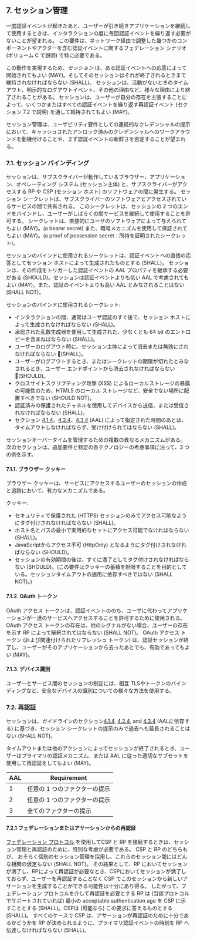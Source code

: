 <a name="sec7"></a>

## 7. セッション管理
<!-- ## 7. Session Management -->

一度認証イベントが起きたあと、ユーザーが引き続きアプリケーションを継続して使用するときは、インタラクションの度に毎回認証イベントを繰り返す必要がないことが望まれる。 この要件は、ネットワーク経由で調整した幾つかのコンポーネントやアクターを含む認証イベントに関するフェデレーション シナリオ (ボリューム C で説明) で特に必要である。

<!-- Once an authentication event has taken place, it is often desirable to allow the user to continue using the application across multiple subsequent interactions without requiring the user to repeat the authentication event every time. This requirement is particularly true for federation scenarios (described in volume C), where the authentication event necessarily involves several components and actors coordinating across a network. -->

この動作を実現するため、*セッション* は、ある認証イベントへの応答によって開始されてもよい (MAY)。そしてそのセッションはそれが終了されるときまで維持されなければならない (SHALL)。 セッションは、活動がないときのタイムアウト、明示的なログアウトイベント、その他の理由など、様々な理由により終了されることがある。 セッションは、ユーザーが自分の存在を主張することによって、いくつかまたはすべての認証イベントを繰り返す再認証イベント (セクション 7.2 で説明) を通して維持されてもよい (MAY)。

<!-- To facilitate this behavior, a *session* MAY be started in response to an authentication event, and such a session SHALL continue until such time that it is terminated. The session MAY be terminated for any number of reasons, including but not limited to an inactivity timeout, an explicit logout event, or other means. The session MAY be continued through a reauthentication event (described in section 7.2), wherein the user repeats some or all of the initial authentication event, thereby asserting their presence again. -->

セッション管理は、ユーザビリティ要件としての連続的なクレデンシャルの提示において、キャッシュされたアンロック済みのクレデンシャルへのワークアラウンドを動機付けることや、まず認証イベントの新鮮さを否定することが望まれる。

<!-- Session management is preferable over continuous presentation of credentials as the usability requirements of such continuous presentation would incentivize workarounds such as cached unlocking credentials, negating the freshness of the authentication event in the first place.  -->

### 7.1. セッション バインディング
<!-- ### 7.1. Session Bindings -->

セッションは、サブスクライバーが動作しているブラウザー、アプリケーション、オペレーティング システム (セッション主体) と、サブスクライバーがアクセスする RP や CSP (セッション ホスト) のソフトウェアの間に発生する。 セッション シークレットは、サブスクライバーのソフトウェアとアクセスされているサービスの間で共有される。 このシークレットは、セッションの 2 つのエンドをバインドし、ユーザーがしばらくの間サービスを継続して使用することを許可する。 シークレットは、直接的にユーザのソフトウェアによって与えられてもよい (MAY)。(a bearer secret) また、暗号メカニズムを使用して保証されてもよい (MAY)。(a proof of possession secret：所持を証明されたシークレット)。

<!-- A session occurs between the software that a subscriber is running, such as a browser, application, or operating system (the session subject), and the RP or CSP that the subscriber is accessing (the session host). A session secret is shared between the subscriber's software and the service being accessed. This secret binds the two ends of the session, allowing the user to continue using the service over time. The secret MAY be presented directly by the user's software (a bearer secret) or MAY be proofed using a cryptographic mechanism (a proof of possession secret).  -->

セッションのバインドに使用されるシークレットは、認証イベントへの直接の応答としてセッション ホストによって生成されたものとする (SHALL)。 セッションは、その作成をトリガーした認証イベントの AAL プロパティを継承する必要がある (SHOULD)。セッションは認証イベントよりも低い AAL で考慮されてもよい (MAY)。また、認証のイベントよりも高い AAL とみなされることはない (SHALL NOT)。

<!-- The secret used for session binding SHALL be generated by the session host in direct response to an authentication event. A session SHOULD inherit the AAL properties of the authentication event which triggered its creation; a session MAY be considered at a lower AAL than the authentication event and SHALL NOT be considered at a higher AAL than the authentication event. -->

セッションのバインドに使用されるシークレット:

<!-- Secrets used for session binding:  -->

- インタラクションの間、通常はユーザ認証のすぐ後で、セッション ホストによって生成されなければならない (SHALL)。
- 承認された乱数生成器を使用して生成された、少なくとも 64 bit のエントロピーを含まねばならない (SHALL)。
- ユーザーのログアウト時に、セッション主体によって消去または無効にされなければならない (SHALL)。
- ユーザーがログアウトするとき、またはシークレットの期限が切れたとみなされるとき、ユーザー エンドポイントから消去されなければならない (SHOULD)。
- クロスサイトスクリプティング攻撃 (XSS) によるローカルストレージの暴露の可能性のため、HTML5 のローカル ストレージなど、安全でない場所に配置すべきでない (SHOULD NOT)。
- 認証済みの保護されたチャネルを使用してデバイスから送信、または受信されなければならない (SHALL)。
- セクション [4.1.4](#aal1reauth)、[4.2.4](#aal2reauth)、[4.3.4](#aal3reauth) (AAL) によって指定された時間のあとは、タイムアウトしなければならず、受け付けられてはならない (SHALL)。

<!--
- SHALL be generated by the session host during an interaction, typically immediately following user authentication
- SHALL be generated by an approved random bit generator and contain at least 64 bits of entropy
- SHALL be erased or invalidated by the session subject when the user logs out
- SHOULD be erased on the user endpoint when the user logs out or when the secret is deemed to have expired
- SHOULD not be placed in insecure locations such as HTML5 Local Storage due to the potential exposure of local storage to cross-site scripting (XSS) attacks
- SHALL be sent to and received from the device using an authenticated protected channel
- SHALL time out and not be accepted after the times specified in section [4.1.4](#aal1reauth), [4.2.4](#aal2reauth), and [4.3.4](#aal3reauth) (depending on AAL)
-->

セッションオーバータイムを管理するための複数の異なるメカニズムがある。 次のセクションは、追加要件と特定の各テクノロジーの考慮事項に沿って、3 つの例を示す。

<!-- There are several different mechanisms for managing a session over time. The following sections give three examples, along with additional requirements and considerations particular to each example technology. -->

#### 7.1.1. ブラウザー クッキー
<!-- #### 7.1.1. Browser Cookies -->

ブラウザー クッキーは、サービスにアクセスするユーザーのセッションの作成と追跡において、有力なメカニズムである。

<!-- Browser cookies are the predominant mechanism by which a session will be created and tracked for a user accessing a service.  -->

クッキー:

<!-- Cookies: -->

- セキュリティで保護された (HTTPS) セッションのみでアクセス可能なようにタグ付けされなければならない (SHALL)。
- ホスト名とパスの最小で実用的なセットにアクセス可能でなければならない (SHALL)。
- JavaScriptからアクセス不可 (HttpOnly) となるようにタグ付けされなければならない (SHOULD)。
- セッションの有効期間の後は、すぐに満了としてタグ付けされなければならない (SHOULD)。(この要件はクッキーの蓄積を制限することを目的としている。セッションタイムアウトの適用に依存すべきではない (SHALL NOT)。)

<!--
- SHALL be tagged to be accessible on secure (HTTPS) sessions only
- SHALL be accessible to the minimum practical set of hostnames and paths
- SHOULD be tagged to be inaccessible via JavaScript (HttpOnly)
- SHOULD be tagged to expire at or soon after the validity period of the session (This requirement is intended to limit the accumulation of cookies, but SHALL NOT be depended upon to enforce session timeouts.)
-->

#### 7.1.2. OAuth トークン
<!-- #### 7.1.2. OAuth Tokens -->

OAuth アクセス トークンは、認証イベントののち、ユーザに代わってアプリケーションが一連のサービスへアクセスすることを許可するために使用される。 OAuth アクセス トークンの存在は、他のシグナルがない場合、ユーザーの存在を示す RP によって解釈されてはならない (SHALL NOT)。 OAuth アクセス トークン (および関連付けられたリフレッシュ トークン) は、認証セッションが終了し、ユーザーがそのアプリケーションから去ったあとでも、有効であってもよい (MAY)。

<!-- An OAuth access token is be used to allow an application to access a set of services on behalf of a user following an authentication event. The presence of an OAuth access token SHALL NOT be interpreted by the RP to indicate the presence of the user, in the absence of other signals. The OAuth access token (and any associated refresh tokens) MAY be valid long after the authentication session has ended and the user has left the application in question. -->

#### 7.1.3. デバイス識別
<!-- #### 7.1.3. Device Identification -->

ユーザーとサービス間のセッションの制定には、相互 TLSやトークンのバインディングなど、安全なデバイスの識別についての様々な方法を使用する。

<!-- Other methods of secure device identification, including but not limited to mutual TLS, token binding, or other mechanisms, MAY be used to enact a session between a user and a service.  -->

### 7.2. 再認証
<!-- ### 7.2. Reauthentication -->

セッションは、ガイドラインのセクション[4.1.4](#aal1reauth), [4.2.4](#aal2reauth), and [4.3.4](#aal3reauth) (AALに依存する) に基づき、セッション シークレットの提示のみで過去へも延長されることはない (SHALL NOT)。

<!-- A session SHALL NOT be extended past the guidelines in sections [4.1.4](#aal1reauth), [4.2.4](#aal2reauth), and [4.3.4](#aal3reauth) (depending on AAL) based on presentation of the session secret alone.  -->

タイムアウトまたは他のアクションによってセッションが終了されるとき、ユーザーはプライマリの認証メカニズム、または AAL に従った適切なサブセットを使用して再認証をしてもよい (MAY)。

<!-- When a session is terminated due to a time-out or other action, the user MAY reauthenticate using their primary authentication mechanism or an appropriate subset thereof, depending on the AAL. -->

| AAL | Requirement      |
| --- | ---------------- |
| 1   | 任意の 1 つのファクターの提示 |
| 2   | 任意の 1 つのファクターの提示 |
| 3   | 全てのファクターの提示      |

<!--
|AAL|Requirement|
|----|----|
|1|Presentation of any one factor|
|2|Presentation of any one factor|
|3|Presentation of all factors|
-->

#### 7.2.1 フェデレーションまたはアサーションからの再認証
<!-- #### 7.2.1 Reauthentication from a federation or assertion -->

[フェデレーション プロトコル](sp800-63c#sec4) を使用してCSP と RP を接続するときは、セッション管理と再認証のために、特別な考慮が必要である。 CSP と RP のどちらもが、 おそらく個別のセッション管理を採用し、これらのセッション間にはどんな相関の仮定もない (SHALL NOT)。 その結果として、RP においてセッションが満了し、RPによって再認証が必要なとき、CSPにおいてセッションが満了しておらず、ユーザーを再認証することなく CSP でこのセッションから新しいアサーションを生成することができる可能性は十分にあり得る。 したがって、フェデレーション プロトコルを介して再認証を必要とする RP は (当該プロトコルでサポートされていれば) 最小の acceptable authentication age を CSP に示すこととする (SHALL)。CSPは (可能なら) この要求に答えるものとする (SHALL)。 すべてのケースで CSP は、アサーションが再認証のために十分であるかどうかを RP が決められるように、プライマリ認証イベントの時刻を RP へ伝達しなければならない (SHALL)。

<!-- When using a [federation protocol](sp800-63c#sec4) to connect the CSP and RP, special consideration needs to be made for session management and reauthentication. Both the CSP and RP are likely to employ separate session management technologies, and there SHALL NOT be any assumption of correlation between these sessions. Consequently, when a session expires at an RP and reauthentication is required by the RP, it is entirely possible that the session at the CSP is not expired and a new assertion could be generated from this session at the CSP without reauthenticating the user. Therefore, an RP requiring a reauthentication through a federation protocol SHALL indicate a minimum acceptable authentication age to the CSP (if possible within the protocol), and the CSP SHALL honor this request (if possible). The CSP in all cases SHALL communicate the primary authentication event time to the RP to allow the RP to decide if the assertion is sufficient for reauthentication or not. -->
